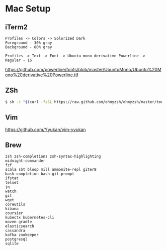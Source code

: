 # Mac Setup

## iTerm2

```
Profiles -> Colors -> Solorized Dark 
Foreground - 30% gray
Background - 80% gray 

Profiles -> Text -> Font -> Ubuntu mono derivative Powerline -> Regular - 16
```

https://github.com/powerline/fonts/blob/master/UbuntuMono/Ubuntu%20Mono%20derivative%20Powerline.ttf

## ZSh
```sh
$ sh -c "$(curl -fsSL https://raw.github.com/ohmyzsh/ohmyzsh/master/tools/install.sh)"
```

## Vim
https://github.com/Yyukan/vim-yyukan

## Brew
```
zsh zsh-completions zsh-syntax-highlighting
midnight-commander            
fzf            
scala sbt bloop mill ammonite-repl giter8 
bash-completion bash-git-prompt                 
ifstat                    
telnet
jq
watch        
git                        
wget
coreutils                   
kibana
coursier        
kubectx kubernetes-cli
maven gradle 
elasticsearch
cassandra
kafka zookeeper
postgresql
sqlite
```
